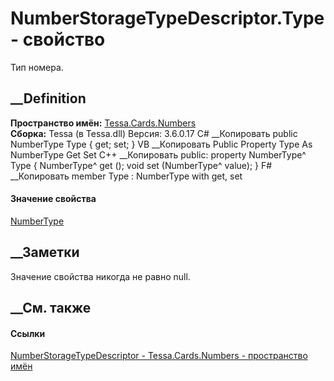 # NumberStorageTypeDescriptor.Type - свойство
Тип номера.
## __Definition
 **Пространство имён:** [Tessa.Cards.Numbers](N_Tessa_Cards_Numbers.htm)  
 **Сборка:** Tessa (в Tessa.dll) Версия: 3.6.0.17
C# __Копировать
     public NumberType Type { get; set; }
VB __Копировать
     Public Property Type As NumberType
    	Get
    	Set
C++ __Копировать
     public:
    property NumberType^ Type {
    	NumberType^ get ();
    	void set (NumberType^ value);
    }
F# __Копировать
     member Type : NumberType with get, set
#### Значение свойства
[NumberType](T_Tessa_Cards_Numbers_NumberType.htm)
##  __Заметки
Значение свойства никогда не равно null.
## __См. также
#### Ссылки
[NumberStorageTypeDescriptor -
](T_Tessa_Cards_Numbers_NumberStorageTypeDescriptor.htm)
[Tessa.Cards.Numbers - пространство имён](N_Tessa_Cards_Numbers.htm)

